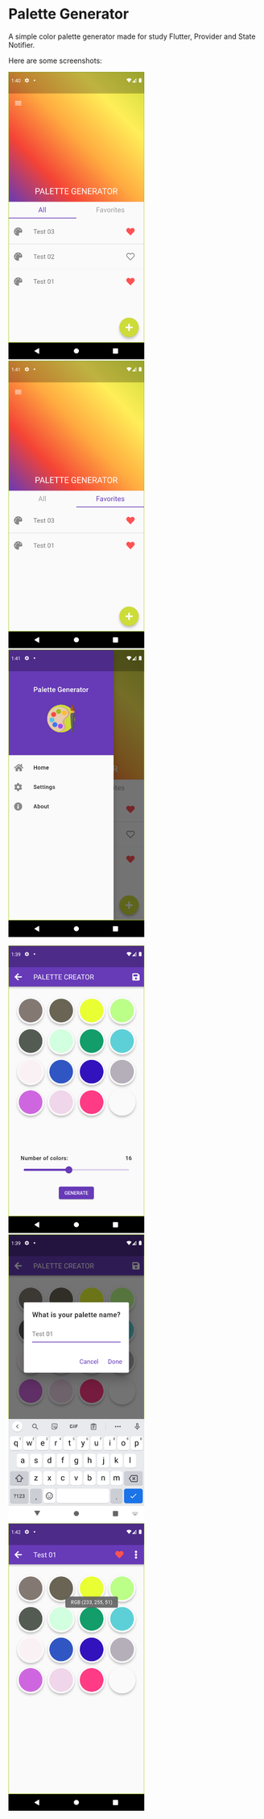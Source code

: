 # Palette Generator

A simple color palette generator made for study Flutter, Provider and State Notifier.

Here are some screenshots:

<p float="left">
  <img src="images/readme_images/home_all.png" width="270" height="570">
  <img src="images/readme_images/home_fav.png" width="270" height="570">
  <img src="images/readme_images/drawer.png" width="270" height="570">
</p>

<p float="left">
  <img src="images/readme_images/creation_page.png" width="270" height="570">
  <img src="images/readme_images/name_dialog.png" width="270" height="570">
  <img src="images/readme_images/palette_page.png" width="270" height="570">
</p>
